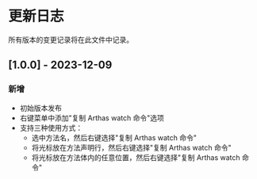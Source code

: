 # 更新日志

所有版本的变更记录将在此文件中记录。

## [1.0.0] - 2023-12-09

### 新增

- 初始版本发布
- 右键菜单中添加"复制 Arthas watch 命令"选项
- 支持三种使用方式：
  - 选中方法名，然后右键选择"复制 Arthas watch 命令"
  - 将光标放在方法声明行，然后右键选择"复制 Arthas watch 命令"
  - 将光标放在方法体内的任意位置，然后右键选择"复制 Arthas watch 命令" 
